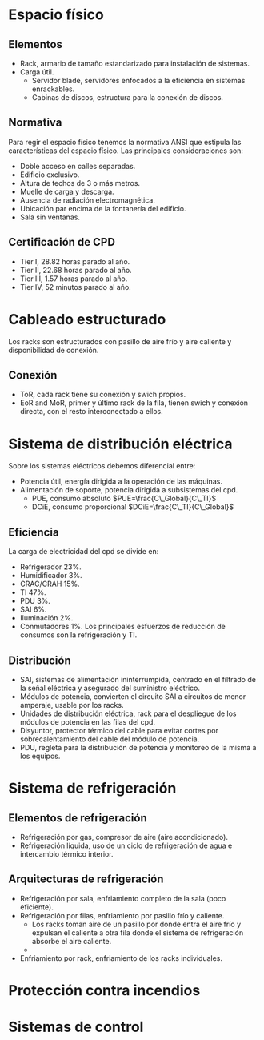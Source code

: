 # Espacio físico
## Elementos
- Rack, armario de tamaño estandarizado para instalación de sistemas.
- Carga útil.
	- Servidor blade, servidores enfocados a la eficiencia en sistemas enrackables.
	- Cabinas de discos, estructura para la conexión de discos.
## Normativa
Para regir el espacio físico tenemos la normativa ANSI que estipula las características del espacio físico. Las principales consideraciones son:
- Doble acceso en calles separadas.
- Edificio exclusivo.
- Altura de techos de 3 o más metros.
- Muelle de carga y descarga.
- Ausencia de radiación electromagnética.
- Ubicación par encima de la fontanería del edificio.
- Sala sin ventanas.
## Certificación de CPD
- Tier I, 28.82 horas parado al año.
- Tier II, 22.68 horas parado al año.
- Tier III, 1.57 horas parado al año.
- Tier IV, 52 minutos parado al año.
# Cableado estructurado
Los racks son estructurados con pasillo de aire frío y aire caliente y disponibilidad de conexión.
## Conexión
- ToR, cada rack tiene su conexión y swich propios.
- EoR and MoR, primer y último rack de la fila, tienen swich y conexión directa, con el resto interconectado a ellos.
# Sistema de distribución eléctrica
Sobre los sistemas eléctricos debemos diferencial entre:
- Potencia útil, energía dirigida a la operación de las máquinas.
- Alimentación de soporte, potencia dirigida a subsistemas del cpd.
	- PUE, consumo absoluto $PUE=\frac{C\_Global}{C\_TI}$
	- DCiE, consumo proporcional $DCiE=\frac{C\_TI}{C\_Global}$
## Eficiencia
La carga de electricidad del cpd se divide en:
- Refrigerador 23%.
- Humidificador 3%.
- CRAC/CRAH 15%.
- TI 47%.
- PDU 3%.
- SAI 6%.
- Iluminación 2%.
- Conmutadores 1%.
Los principales esfuerzos de reducción de consumos son la refrigeración y TI.
## Distribución
- SAI, sistemas de alimentación ininterrumpida, centrado en el filtrado de la señal eléctrica y asegurado del suministro eléctrico.
- Módulos de potencia, convierten el circuito SAI a circuitos de menor amperaje, usable por los racks.
- Unidades de distribución eléctrica, rack para el despliegue de los módulos de potencia en las filas del cpd.
- Disyuntor, protector térmico del cable para evitar cortes por sobrecalentamiento del cable del módulo de potencia.
- PDU, regleta para la distribución de potencia y monitoreo de la misma a los equipos.
# Sistema de refrigeración
## Elementos de refrigeración
- Refrigeración por gas, compresor de aire (aire acondicionado).
- Refrigeración líquida, uso de un ciclo de refrigeración de agua e intercambio térmico interior.
## Arquitecturas de refrigeración
- Refrigeración por sala, enfriamiento completo de la sala (poco eficiente).
- Refrigeración por filas, enfriamiento por pasillo frío y caliente.
	- Los racks toman aire de un pasillo por donde entra el aire frío y expulsan el caliente a otra fila donde el sistema de refrigeración absorbe el aire caliente.
	- 
- Enfriamiento por rack, enfriamiento de los racks individuales.
# Protección contra incendios
# Sistemas de control
